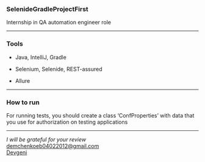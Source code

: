 ### SelenideGradleProjectFirst

 Internship in QA automation engineer role
___
### Tools
- Java, IntelliJ, Gradle

- Selenium, Selenide, REST-assured

- Allure
___
### How to run
For running tests, you should create a class ‘ConfProperties’ with data that you use for authorization on testing applications  
___
*I will be grateful for your review*  
[demchenkoeb04022012@gmail.com](mailto:demchenkoeb04022012@gmail.com)  
[Devgeni](https://www.linkedin.com/in/devgeni/)